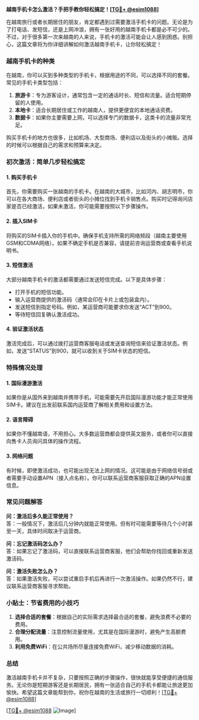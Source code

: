 **越南手机卡怎么激活？手把手教你轻松搞定！[[TG💪+ @esim1088](https://t.me/s/esim1088)]**

在越南旅行或者长期居住的朋友，肯定都遇到过需要激活手机卡的问题。无论是为了打电话、发短信，还是上网冲浪，拥有一张好用的越南手机卡都是必不可少的。不过，对于很多第一次来越南的人来说，手机卡的激活可能会让人感到困惑。别担心，这篇文章将为你详细讲解如何激活越南手机卡，让你轻松搞定！

### 越南手机卡的种类

在越南，你可以买到多种类型的手机卡，根据用途的不同，可以选择不同的套餐。常见的手机卡类型包括：

1. **旅游卡**：专为游客设计，通常包含一定的通话时长、短信和流量。适合短期停留的人使用。
2. **本地卡**：适合长期居住或工作的越南人，提供更便宜的本地通话资费。
3. **数据卡**：如果你主要需要上网，可以选择专门的数据卡，这类卡的流量非常充足。

购买手机卡的地方也很多，比如机场、大型商场、便利店以及街头的小摊贩。选择的时候可以根据自己的需求和预算来决定。

### 初次激活：简单几步轻松搞定

#### 1. 购买手机卡

首先，你需要购买一张越南的手机卡。在越南的大城市，比如河内、胡志明市，你可以在各大商场、便利店或者街头的小摊位找到手机卡销售点。购买时记得询问店家是否已经激活，如果未激活，你可能需要按照以下步骤操作。

#### 2. 插入SIM卡

将购买的SIM卡插入你的手机中。确保手机支持所需的网络频段（越南主要使用GSM和CDMA网络）。如果不确定手机是否兼容，请提前咨询运营商或查看手机说明书。

#### 3. 短信激活

大部分越南手机卡的激活都需要通过发送短信完成。以下是具体步骤：

- 打开手机的短信功能。
- 输入运营商提供的激活码（通常会印在卡片上或包装盒内）。
- 发送短信到指定号码。例如，某运营商可能要求你发送“ACT”到900。
- 等待短信回复确认激活成功。

#### 4. 验证激活状态

激活完成后，可以通过拨打运营商客服电话或发送查询短信来验证激活状态。例如，发送“STATUS”到900，就可以收到关于SIM卡状态的短信。

### 特殊情况处理

#### 1. 国际漫游激活

如果你是从国外来到越南并携带手机，可能需要先开启国际漫游功能才能正常使用SIM卡。建议在出发前联系国内运营商了解相关费用和设置方法。

#### 2. 语言障碍

如果你不懂越南语，不用担心。大多数运营商都会提供英文服务，或者你可以直接向售卡人员询问具体的操作流程。

#### 3. 网络问题

有时候，即使激活成功，也可能出现无法上网的情况。这可能是由于网络信号弱或者需要手动设置APN（接入点名称）。你可以联系运营商客服获取正确的APN设置信息。

### 常见问题解答

**问：激活后多久能正常使用？**  
答：一般情况下，激活后几分钟内就能正常使用。但有时可能需要等待几个小时甚至一天，具体时间取决于运营商。

**问：忘记激活码怎么办？**  
答：如果忘记了激活码，可以直接联系运营商客服，他们会帮助你找回或重新发送激活码。

**问：激活失败怎么办？**  
答：如果激活失败，可以尝试重启手机后再进行一次激活操作。如果仍然不行，建议联系运营商客服寻求帮助。

### 小贴士：节省费用的小技巧

1. **选择合适的套餐**：根据自己的实际需求选择最合适的套餐，避免浪费不必要的费用。
2. **合理分配流量**：注意控制流量使用，尤其是在国际漫游时，避免产生高额费用。
3. **利用免费WiFi**：在公共场所尽量连接免费WiFi，减少移动数据的消耗。

### 总结

激活越南手机卡并不复杂，只要按照正确的步骤操作，很快就能享受便捷的通信服务。无论你是短期游客还是长期居民，拥有一张适合自己的手机卡都能让旅途更加愉快。希望这篇文章能帮到你，祝你在越南的生活或旅行一切顺利！[[TG💪+ @esim1088](https://t.me/s/esim1088)]

[[TG💪+ @esim1088](https://t.me/s/esim1088) ![Image](https://i.postimg.cc/4NQfJmqS/Snipaste-2025-05-13-00-14-12.png)]